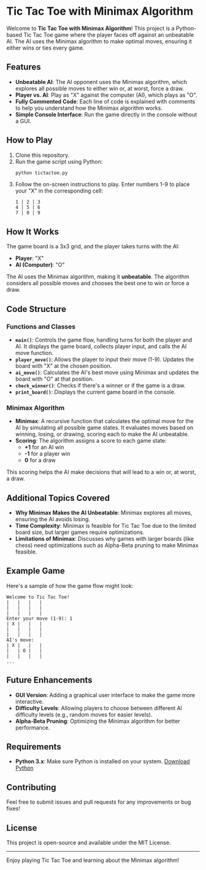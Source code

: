 # Tic Tac Toe with Minimax Algorithm

Welcome to **Tic Tac Toe with Minimax Algorithm**! This project is a Python-based Tic Tac Toe game where the player faces off against an unbeatable AI. The AI uses the Minimax algorithm to make optimal moves, ensuring it either wins or ties every game.

## Features

- **Unbeatable AI**: The AI opponent uses the Minimax algorithm, which explores all possible moves to either win or, at worst, force a draw.
- **Player vs. AI**: Play as "X" against the computer (AI), which plays as "O".
- **Fully Commented Code**: Each line of code is explained with comments to help you understand how the Minimax algorithm works.
- **Simple Console Interface**: Run the game directly in the console without a GUI.

## How to Play

1. Clone this repository.
2. Run the game script using Python:
   ```bash
   python tictactoe.py
   ```
3. Follow the on-screen instructions to play. Enter numbers 1-9 to place your "X" in the corresponding cell:
   ```
   1 | 2 | 3
   4 | 5 | 6
   7 | 8 | 9
   ```

## How It Works

The game board is a 3x3 grid, and the player takes turns with the AI:

- **Player**: "X"
- **AI (Computer)**: "O"

The AI uses the Minimax algorithm, making it **unbeatable**. The algorithm considers all possible moves and chooses the best one to win or force a draw.

## Code Structure

### Functions and Classes

- **`main()`**: Controls the game flow, handling turns for both the player and AI. It displays the game board, collects player input, and calls the AI move function.
- **`player_move()`**: Allows the player to input their move (1-9). Updates the board with "X" at the chosen position.
- **`ai_move()`**: Calculates the AI's best move using Minimax and updates the board with "O" at that position.
- **`check_winner()`**: Checks if there's a winner or if the game is a draw.
- **`print_board()`**: Displays the current game board in the console.

### Minimax Algorithm

- **Minimax**: A recursive function that calculates the optimal move for the AI by simulating all possible game states. It evaluates moves based on winning, losing, or drawing, scoring each to make the AI unbeatable.
- **Scoring**: The algorithm assigns a score to each game state:
  - **+1** for an AI win
  - **-1** for a player win
  - **0** for a draw

This scoring helps the AI make decisions that will lead to a win or, at worst, a draw.

## Additional Topics Covered

- **Why Minimax Makes the AI Unbeatable**: Minimax explores all moves, ensuring the AI avoids losing.
- **Time Complexity**: Minimax is feasible for Tic Tac Toe due to the limited board size, but larger games require optimizations.
- **Limitations of Minimax**: Discusses why games with larger boards (like chess) need optimizations such as Alpha-Beta pruning to make Minimax feasible.

## Example Game

Here's a sample of how the game flow might look:

```
Welcome to Tic Tac Toe!
|   |   |   |
|   |   |   |
|   |   |   |
Enter your move (1-9): 1
| X |   |   |
|   |   |   |
|   |   |   |
AI's move:
| X |   |   |
|   | O |   |
|   |   |   |
...
```

## Future Enhancements

- **GUI Version**: Adding a graphical user interface to make the game more interactive.
- **Difficulty Levels**: Allowing players to choose between different AI difficulty levels (e.g., random moves for easier levels).
- **Alpha-Beta Pruning**: Optimizing the Minimax algorithm for better performance.

## Requirements

- **Python 3.x**: Make sure Python is installed on your system. [Download Python](https://www.python.org/downloads/)

## Contributing

Feel free to submit issues and pull requests for any improvements or bug fixes!

## License

This project is open-source and available under the MIT License.

---

Enjoy playing Tic Tac Toe and learning about the Minimax algorithm!
